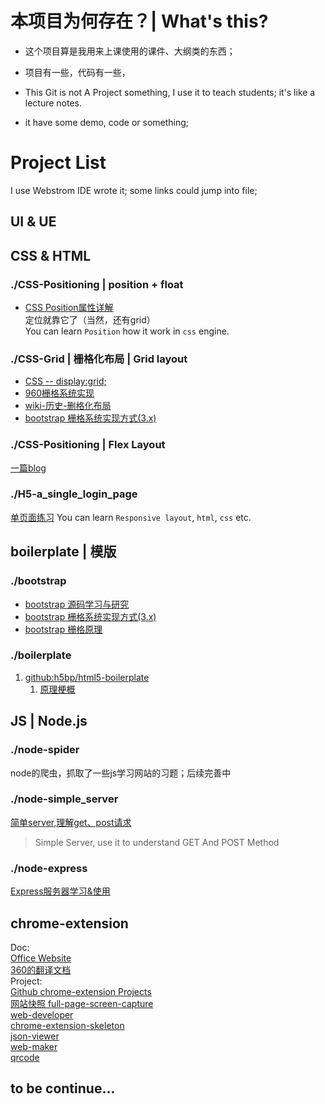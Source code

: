 # 本项目为何存在？| What's this?
* 这个项目算是我用来上课使用的课件、大纲类的东西；
* 项目有一些，代码有一些，

* This Git is not A Project something, I use it to teach students; it's like a lecture notes.
* it have some demo, code or something;

# Project List
I use Webstrom IDE wrote it; some links could jump into file;
## UI & UE



## CSS & HTML
### ./CSS-Positioning | position + float 
* [CSS Position属性详解](./CSS-Positioning/Readme.md)  
定位就靠它了（当然，还有grid）  
You can learn `Position` how it work in `css` engine.

### ./CSS-Grid | 栅格化布局 | Grid layout
* [CSS -- display:grid;](./CSS-Grid/css_display_grid/Readme.md)  
* [960栅格系统实现](./CSS-Grid/960_grid_system/Readme.md)
* [wiki-历史-删格化布局](https://zh.wikipedia.org/zh-cn/%E6%A0%85%E6%A0%BC%E8%AE%BE%E8%AE%A1)
* [bootstrap 栅格系统实现方式(3.x)](./bootstrap/bootstrap-grid/Readme.md)

### ./CSS-Positioning | Flex Layout
[一篇blog](https://www.cnblogs.com/myzhibie/p/4318904.html)  


### ./H5-a_single_login_page
[单页面练习](./H5-a_single_login_page/Readme.md)
You can learn `Responsive layout`, `html`, `css` etc.

## boilerplate | 模版
### ./bootstrap
* [bootstrap 源码学习与研究](./bootstrap/Readme.md)
* [bootstrap 栅格系统实现方式(3.x)](./bootstrap/bootstrap-grid/Readme.md)
* [bootstrap 栅格原理](https://www.cnblogs.com/suwings/p/6079178.html)  

### ./boilerplate
1. [github:h5bp/html5-boilerplate](https://github.com/h5bp/html5-boilerplate)  
    1. [原理梗概](./boilerplate/Readme-html5-boilerplate.md)



## JS | Node.js

### ./node-spider
node的爬虫，抓取了一些js学习网站的习题；后续完善中

### ./node-simple_server
[简单server,理解get、post请求](./node-simple_server/Readme.md)
> Simple Server, use it to understand GET And POST Method

### ./node-express
[Express服务器学习&使用](./node-node-express/Readme.md)



## chrome-extension
Doc:  
[Office Website](https://developer.chrome.com/extensions)  
[360的翻译文档](http://open.chrome.360.cn/extension_dev/overview.html)  
Project:  
[Github chrome-extension Projects](https://github.com/topics/chrome-extension)  
[网站快照 full-page-screen-capture](https://github.com/mrcoles/full-page-screen-capture-chrome-extension)  
[web-developer](https://github.com/chrispederick/web-developer)  
[chrome-extension-skeleton](https://github.com/salsita/chrome-extension-skeleton)  
[json-viewer](https://github.com/tulios/json-viewer)  
[web-maker](https://github.com/chinchang/web-maker)  
[qrcode](https://github.com/zhuweiyou/qrcode)  




## to be continue...